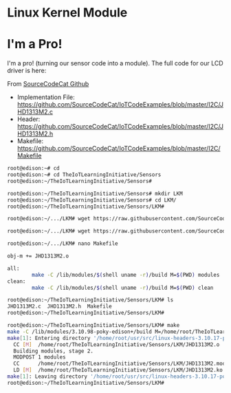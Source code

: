 
# Linux Kernel Module

# I'm a Pro!

I'm a pro! (turning our sensor code into a module). The full code for our LCD driver is here:

From [SourceCodeCat Github](https://github.com/SourceCodeCat/IoTCodeExamples/)

- Implementation File: https://github.com/SourceCodeCat/IoTCodeExamples/blob/master/I2C/JHD1313M2.c
- Header: https://github.com/SourceCodeCat/IoTCodeExamples/blob/master/I2C/JHD1313M2.h
- Makefile: https://github.com/SourceCodeCat/IoTCodeExamples/blob/master/I2C/Makefile

```sh
root@edison:~# cd
root@edison:~# cd TheIoTLearningInitiative/Sensors
root@edison:~/TheIoTLearningInitiative/Sensors# 
```

```sh
root@edison:~/TheIoTLearningInitiative/Sensors# mkdir LKM
root@edison:~/TheIoTLearningInitiative/Sensors# cd LKM/
root@edison:~/TheIoTLearningInitiative/Sensors/LKM# 
```

```sh
root@edison:~/.../LKM# wget https://raw.githubusercontent.com/SourceCodeCat/IoTCodeExamples/master/I2C/JHD1313M2.c
```

```sh
root@edison:~/.../LKM# wget https://raw.githubusercontent.com/SourceCodeCat/IoTCodeExamples/master/I2C/JHD1313M2.h
```

```sh
root@edison:~/.../LKM# nano Makefile
```

```sh
obj-m += JHD1313M2.o

all:
        make -C /lib/modules/$(shell uname -r)/build M=$(PWD) modules
clean:
        make -C /lib/modules/$(shell uname -r)/build M=$(PWD) clean
```

```sh
root@edison:~/TheIoTLearningInitiative/Sensors/LKM# ls                                     
JHD1313M2.c  JHD1313M2.h  Makefile                                                         
root@edison:~/TheIoTLearningInitiative/Sensors/LKM# 
```

```sh
root@edison:~/TheIoTLearningInitiative/Sensors/LKM# make
make -C /lib/modules/3.10.98-poky-edison+/build M=/home/root/TheIoTLearningInitiative/Senss
make[1]: Entering directory '/home/root/usr/src/linux-headers-3.10.17-poky-edison'
  CC [M]  /home/root/TheIoTLearningInitiative/Sensors/LKM/JHD1313M2.o
  Building modules, stage 2.
  MODPOST 1 modules
  CC      /home/root/TheIoTLearningInitiative/Sensors/LKM/JHD1313M2.mod.o
  LD [M]  /home/root/TheIoTLearningInitiative/Sensors/LKM/JHD1313M2.ko
make[1]: Leaving directory '/home/root/usr/src/linux-headers-3.10.17-poky-edison'
root@edison:~/TheIoTLearningInitiative/Sensors/LKM# 
```